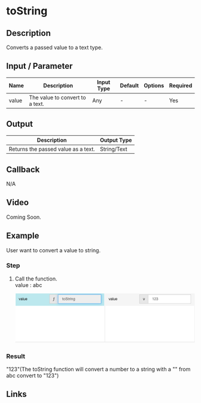 # toString

## Description

Converts a passed value to a text type.

## Input / Parameter

| Name | Description | Input Type | Default | Options | Required |
| ------ | ------ | ------ | ------ | ------ | ------ |
| value | The value to convert to a text. | Any | - | - | Yes |

## Output

| Description | Output Type |
| ------ | ------ |
| Returns the passed value as a text. | String/Text |

## Callback

N/A

## Video

Coming Soon.

<!-- Format: [![Video]({image-path}?raw=true)]({url-link}) -->

## Example

User want to convert a value to string.

### Step

1. Call the function.
   <br>
   value : abc<br />

   ![](../../../../document/function/Conversion/toString/toString-step-1.png?raw=true)
    
### Result

"123"(The toString function will convert a number to a string with a "" from abc convert to "123")
    


## Links